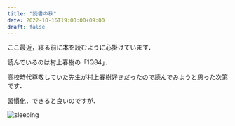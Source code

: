 ```yaml
---
title: "読書の秋"
date: 2022-10-16T19:00:00+09:00
draft: false
---
```


ここ最近，寝る前に本を読むように心掛けています．

読んでいるのは村上春樹の「1Q84」．

高校時代尊敬していた先生が村上春樹好きだったので読んでみようと思った次第です．

習慣化，できると良いのですが．

![sleeping](/sleeping_roy.jpg)
 
